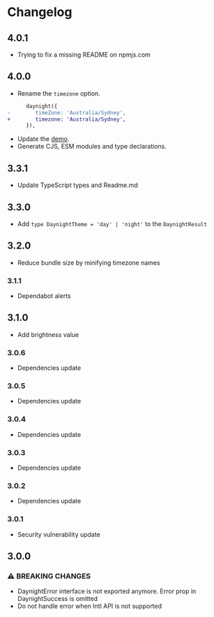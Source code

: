 # Changelog

## 4.0.1

- Trying to fix a missing README on npmjs.com

## 4.0.0

- Rename the `timezone` option.

```diff
      daynight({
-        timeZone: 'Australia/Sydney',
+        timezone: 'Australia/Sydney',
      }),
```

- Update the [demo](https://romanyanke.github.io/daynight/).
- Generate CJS, ESM modules and type declarations.

## 3.3.1

- Update TypeScript types and Readme.md

## 3.3.0

- Add `type DaynightTheme = 'day' | 'night'` to the `DaynightResult`

## 3.2.0

- Reduce bundle size by minifying timezone names

### 3.1.1

- Dependabot alerts

## 3.1.0

- Add brightness value

### 3.0.6

- Dependencies update

### 3.0.5

- Dependencies update

### 3.0.4

- Dependencies update

### 3.0.3

- Dependencies update

### 3.0.2

- Dependencies update

### 3.0.1

- Security vulnerability update

## 3.0.0

### ⚠ BREAKING CHANGES

- DaynightError interface is not exported anymore. Error prop in DaynightSuccess is omitted
- Do not handle error when Intl API is not supported
